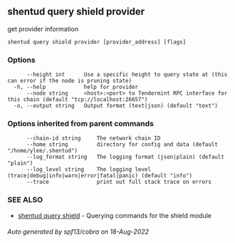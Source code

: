 ## shentud query shield provider

get provider information

```
shentud query shield provider [provider_address] [flags]
```

### Options

```
      --height int      Use a specific height to query state at (this can error if the node is pruning state)
  -h, --help            help for provider
      --node string     <host>:<port> to Tendermint RPC interface for this chain (default "tcp://localhost:26657")
  -o, --output string   Output format (text|json) (default "text")
```

### Options inherited from parent commands

```
      --chain-id string     The network chain ID
      --home string         directory for config and data (default "/home/ylee/.shentud")
      --log_format string   The logging format (json|plain) (default "plain")
      --log_level string    The logging level (trace|debug|info|warn|error|fatal|panic) (default "info")
      --trace               print out full stack trace on errors
```

### SEE ALSO

* [shentud query shield](shentud_query_shield.md)	 - Querying commands for the shield module

###### Auto generated by spf13/cobra on 18-Aug-2022

